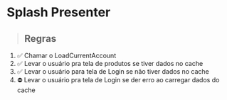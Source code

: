 # Splash Presenter

> ## Regras
1.  ✅ Chamar o LoadCurrentAccount
2.  ✅ Levar o usuário pra tela de produtos se tiver dados no cache
3.  ✅ Levar o usuário para tela de Login se não tiver dados no cache
4.  ⛔ Levar o usuário pra tela de Login se der erro ao carregar dados do cache